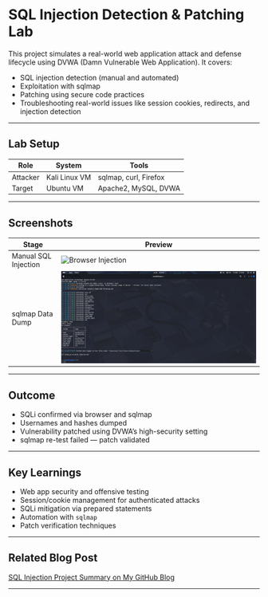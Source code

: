 # SQL Injection Detection & Patching Lab

This project simulates a real-world web application attack and defense lifecycle using DVWA (Damn Vulnerable Web Application). It covers:

- SQL injection detection (manual and automated)
- Exploitation with sqlmap
- Patching using secure code practices
- Troubleshooting real-world issues like session cookies, redirects, and injection detection

---

## Lab Setup

| Role      | System        | Tools                     |
|-----------|---------------|---------------------------|
| Attacker  | Kali Linux VM | sqlmap, curl, Firefox     |
| Target    | Ubuntu VM     | Apache2, MySQL, DVWA      |

---

## Screenshots

| Stage | Preview |
|-------|---------|
| Manual SQL Injection | ![Browser Injection](assets/sql-inject-browser.png) |
| sqlmap Data Dump | ![sqlmap output](assets/sqlmap-output.png) |

---

## Outcome

- SQLi confirmed via browser and sqlmap
- Usernames and hashes dumped
- Vulnerability patched using DVWA’s high-security setting
- sqlmap re-test failed — patch validated

---

## Key Learnings

- Web app security and offensive testing
- Session/cookie management for authenticated attacks
- SQLi mitigation via prepared statements
- Automation with `sqlmap`
- Patch verification techniques

---

## Related Blog Post

[SQL Injection Project Summary on My GitHub Blog](https://JohnSeanson.github.io/sql-injection-project/)

---

